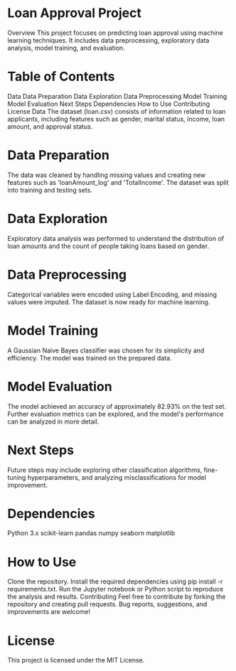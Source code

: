 # Loan Approval Project
Overview
This project focuses on predicting loan approval using machine learning techniques. It includes data preprocessing, exploratory data analysis, model training, and evaluation.

# Table of Contents
Data
Data Preparation
Data Exploration
Data Preprocessing
Model Training
Model Evaluation
Next Steps
Dependencies
How to Use
Contributing
License
Data
The dataset (loan.csv) consists of information related to loan applicants, including features such as gender, marital status, income, loan amount, and approval status.

# Data Preparation
The data was cleaned by handling missing values and creating new features such as 'loanAmount_log' and 'TotalIncome'. The dataset was split into training and testing sets.

# Data Exploration
Exploratory data analysis was performed to understand the distribution of loan amounts and the count of people taking loans based on gender.

# Data Preprocessing
Categorical variables were encoded using Label Encoding, and missing values were imputed. The dataset is now ready for machine learning.

# Model Training
A Gaussian Naive Bayes classifier was chosen for its simplicity and efficiency. The model was trained on the prepared data.

# Model Evaluation
The model achieved an accuracy of approximately 82.93% on the test set. Further evaluation metrics can be explored, and the model's performance can be analyzed in more detail.

# Next Steps
Future steps may include exploring other classification algorithms, fine-tuning hyperparameters, and analyzing misclassifications for model improvement.

# Dependencies
Python 3.x
scikit-learn
pandas
numpy
seaborn
matplotlib

# How to Use
Clone the repository.
Install the required dependencies using pip install -r requirements.txt.
Run the Jupyter notebook or Python script to reproduce the analysis and results.
Contributing
Feel free to contribute by forking the repository and creating pull requests. Bug reports, suggestions, and improvements are welcome!

# License
This project is licensed under the MIT License.
